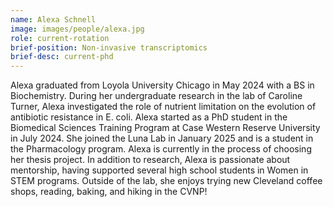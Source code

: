 ```yaml
---
name: Alexa Schnell
image: images/people/alexa.jpg
role: current-rotation
brief-position: Non-invasive transcriptomics
brief-desc: current-phd
---
```


Alexa graduated from Loyola University Chicago in May 2024 with a BS in Biochemistry. During her undergraduate research in the lab of Caroline Turner, Alexa investigated the role of nutrient limitation on the evolution of antibiotic resistance in E. coli. Alexa started as a PhD student in the Biomedical Sciences Training Program at Case Western Reserve University in July 2024. She joined the Luna Lab in January 2025 and is a student in the Pharmacology program. Alexa is currently in the process of choosing her thesis project. In addition to research, Alexa is passionate about mentorship, having supported several high school students in Women in STEM programs. Outside of the lab, she enjoys trying new Cleveland coffee shops, reading, baking, and hiking in the CVNP!
